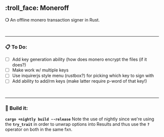 ## :troll_face: Moneroff

__❍__ An offline monero transaction signer in Rust.

&nbsp;

***

### :clipboard: To Do:

- [ ] Add key generation ability (how does monero encrypt the files (if it does?)
- [ ] Make work w/ multiple keys
- [ ] Use inquirerjs style menu (rustbox?) for picking which key to sign with
- [ ] Add ability to add/rm keys (make latter require p-word of that key!)

&nbsp;

***

### :wrench: Build it:

__`cargo +nightly build --release`__
Note the use of nightly since we're using the __`try_trait`__ in order to unwrap options into Results and thus use the __`?`__ operator on both in the same fxn.
